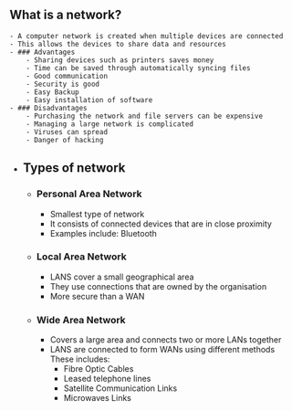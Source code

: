 ## What is a network?
	- A computer network is created when multiple devices are connected
	- This allows the devices to share data and resources
	- ### Advantages
		- Sharing devices such as printers saves money
		- Time can be saved through automatically syncing files
		- Good communication
		- Security is good
		- Easy Backup
		- Easy installation of software
	- ### Disadvantages
		- Purchasing the network and file servers can be expensive
		- Managing a large network is complicated
		- Viruses can spread
		- Danger of hacking
- ## Types of network
	- ### Personal Area Network
		- Smallest type of network
		- It consists of connected devices that are in close proximity
		- Examples include: Bluetooth
	- ### Local Area Network
		- LANS cover a small geographical area
		- They use connections that are owned by the organisation
		- More secure than a WAN
	- ### Wide Area Network
		- Covers a large area and connects two or more LANs together
		- LANS are connected to form WANs using different methods These includes:
			- Fibre Optic Cables
			- Leased telephone lines
			- Satellite Communication Links
			- Microwaves Links